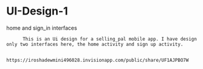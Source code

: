 # UI-Design-1
home and sign_in interfaces
          
          This is an Ui design for a selling_pal mobile app. I have design only two interfaces here, the home activity and sign up activity.
          
          https://iroshadewmini496028.invisionapp.com/public/share/UF1AJPBO7W
